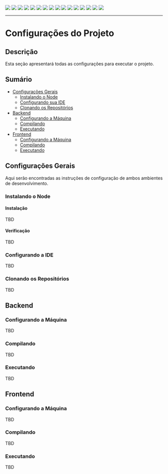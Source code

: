 [![](https://img.shields.io/badge/P%C3%A1gina%20Inicial-323330?style=for-the-badge)](home)
[![](https://img.shields.io/badge/Processos-323330?style=for-the-badge)](processo)
[![](https://img.shields.io/badge/Design/Mockups-323330?style=for-the-badge)](design_mockups)
[![](https://img.shields.io/badge/Instala%C3%A7%C3%A3o-323330?style=for-the-badge)](Instalação)
[![](https://img.shields.io/badge/Escopo%20e%20Cronograma-323330?style=for-the-badge)](escopo)
[![](https://img.shields.io/badge/Arquitetura-323330?style=for-the-badge)](arquitetura)
[![](https://img.shields.io/badge/Configura%C3%A7%C3%A3o-FF4500?style=for-the-badge)](configuracao)
[![](https://img.shields.io/badge/Utiliza%C3%A7%C3%A3o-323330?style=for-the-badge)](utilizacao)
[![](https://img.shields.io/badge/C%C3%B3digo-323330?style=for-the-badge)](codigo)
[![](https://img.shields.io/badge/Banco%20de%20dados-323330?style=for-the-badge)](banco_dados)
[![](https://img.shields.io/badge/Qualidade-323330?style=for-the-badge)](qualidade)
[![](https://img.shields.io/badge/Markdown-323330?style=for-the-badge)](markdown)
[![](https://img.shields.io/badge/ger%C3%AAncia-323330?style=for-the-badge)](gerencia)
[![](https://img.shields.io/badge/squads-323330?style=for-the-badge)](squads)
[![](https://img.shields.io/badge/retrospectivas-323330?style=for-the-badge)](Retro)
[![](https://img.shields.io/badge/estudos-323330?style=for-the-badge)](estudos)

---

# Configurações do Projeto

## Descrição

Esta seção apresentará todas as configurações para executar o projeto.

## Sumário

- [Configurações Gerais](#configurações-gerais)
  - [Instalando o Node](#instalando-o-node)
  - [Configurando sua IDE](#configurando-a-ide)
  - [Clonando os Repositórios](#clonando-os-repositórios)
- [Backend](#backend)
  - [Configurando a Máquina](#configurando-a-máquina)
  - [Compilando](#compilando)
  - [Executando](#executando)
- [Frontend](#frontend)
  - [Configurando a Máquina](#configurando-a-máquina-1)
  - [Compilando](#compilando-1)
  - [Executando](#executando-1)

## Configurações Gerais

Aqui serão encontradas as instruções de configuração de ambos ambientes de desenvolvimento.

### Instalando o Node

#### Instalação

TBD

#### Verificação

TBD

### Configurando a IDE

TBD

### Clonando os Repositórios

TBD

## Backend

### Configurando a Máquina

TBD

### Compilando

TBD

### Executando

TBD

## Frontend

### Configurando a Máquina

TBD

### Compilando

TBD

### Executando

TBD
